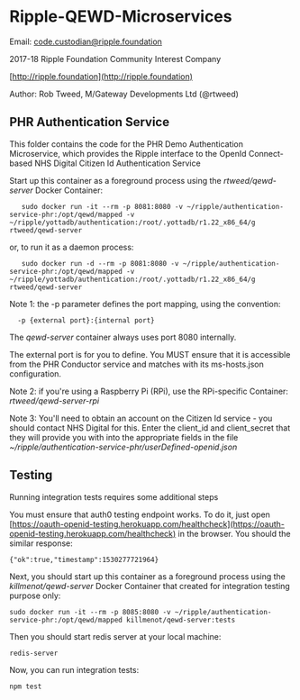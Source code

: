 # Ripple-QEWD-Microservices

Email: <code.custodian@ripple.foundation>

2017-18 Ripple Foundation Community Interest Company 

[http://ripple.foundation](http://ripple.foundation)

Author: Rob Tweed, M/Gateway Developments Ltd (@rtweed)

## PHR Authentication Service

This folder contains the code for the PHR Demo Authentication Microservice, which provides the Ripple interface to the OpenId Connect-based NHS Digital Citizen Id Authentication Service

Start up this container as a foreground process using the *rtweed/qewd-server* Docker Container:

       sudo docker run -it --rm -p 8081:8080 -v ~/ripple/authentication-service-phr:/opt/qewd/mapped -v ~/ripple/yottadb/authentication:/root/.yottadb/r1.22_x86_64/g rtweed/qewd-server	


or, to run it as a daemon process:

       sudo docker run -d --rm -p 8081:8080 -v ~/ripple/authentication-service-phr:/opt/qewd/mapped -v ~/ripple/yottadb/authentication:/root/.yottadb/r1.22_x86_64/g rtweed/qewd-server	


Note 1: the -p parameter defines the port mapping, using the convention:

      -p {external port}:{internal port}

The *qewd-server* container always uses port 8080 internally.  

The external port is for you to define.  You MUST ensure that it is accessible from the PHR Conductor service
and matches with its ms-hosts.json configuration. 


Note 2: if you're using a Raspberry Pi (RPi), use the RPi-specific Container: *rtweed/qewd-server-rpi*

Note 3: You'll need to obtain an account on the Citizen Id service - you should contact NHS Digital for this.  Enter the client_id and client_secret that they will provide you with into the appropriate fields in the file 
*~/ripple/authentication-service-phr/userDefined-openid.json*


## Testing

Running integration tests requires some additional steps

You must ensure that auth0 testing endpoint works. To do it, just open [https://oauth-openid-testing.herokuapp.com/healthcheck](https://oauth-openid-testing.herokuapp.com/healthcheck) in the browser. You should the similar response:

    {"ok":true,"timestamp":1530277721964}

Next, you should start up this container as a foreground process using the *killmenot/qewd-server* Docker Container that created for integration testing purpose only:

    sudo docker run -it --rm -p 8085:8080 -v ~/ripple/authentication-service-phr:/opt/qewd/mapped killmenot/qewd-server:tests

Then you should start redis server at your local machine:

    redis-server

Now, you can run integration tests:

    npm test


